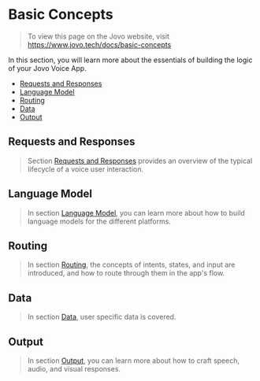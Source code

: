 # Basic Concepts

> To view this page on the Jovo website, visit https://www.jovo.tech/docs/basic-concepts

In this section, you will learn more about the essentials of building the logic of your Jovo Voice App.

* [Requests and Responses](#requests-and-responses)
* [Language Model](#language-model)
* [Routing](#routing)
* [Data](#data)
* [Output](#output)


## Requests and Responses

> Section [Requests and Responses](./requests-responses './requests-responses') provides an overview of the typical lifecycle of a voice user interaction.

## Language Model

> In section [Language Model](./model './model'), you can learn more about how to build language models for the different platforms.


## Routing

> In section [Routing](./routing './routing'), the concepts of intents, states, and input are introduced, and how to route through them in the app's flow.


## Data

> In section [Data](./data, './data'), user specific data is covered.


## Output

> In section [Output](./output './output'), you can learn more about how to craft speech, audio, and visual responses.


<!--[metadata]: {"description": "Find out how to build voice app logic with the Jovo Framework",
		        "route": "basic-concepts"}-->
